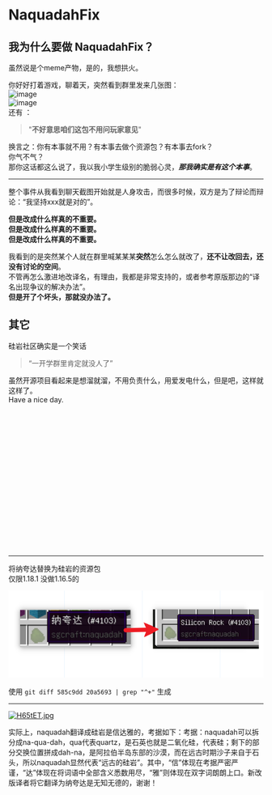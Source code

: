 # NaquadahFix

## 我为什么要做 NaquadahFix？
虽然说是个meme产物，是的，我想拱火。

你好好打着游戏，聊着天，突然看到群里发来几张图：  
![image](https://user-images.githubusercontent.com/14993992/166250422-3a2314bd-eed1-4977-93d5-5cf2af23f312.png)  
![image](https://user-images.githubusercontent.com/14993992/166251123-8422afdb-e1e6-4d7f-aac0-b4f7ad37cbba.png)  
还有 ：
> "**不好意思咱们这包不用问玩家意见**"

换言之：你有本事就不用？有本事去做个资源包？有本事去fork？  
你气不气？  
那你这话都这么说了，我以我小学生级别的脆弱心灵，***那我确实是有这个本事***。

---

整个事件从我看到聊天截图开始就是人身攻击，而很多时候，双方是为了辩论而辩论：“我坚持xxx就是对的”。  

**但是改成什么样真的不重要。**  
**但是改成什么样真的不重要。**  
**但是改成什么样真的不重要。**  

我看到的是突然某个人就在群里喊某某某**突然**怎么怎么就改了，**还不让改回去，还没有讨论的空间**。  
不管再怎么激进地改译名，有理由，我都是非常支持的，或者参考原版那边的“译名出现争议的解决办法”。  
**但是开了个坏头，那就没办法了。**

## 其它
硅岩社区确实是一个笑话
> “一开学群里肯定就没人了”

虽然开源项目看起来是想溜就溜，不用负责什么，用爱发电什么，但是吧，这样就这样了。  
Have a nice day.

<br><br><br><br><br><br><br><br><br><br><br><br><br><br><br><br>

---

将纳夸达替换为硅岩的资源包  
仅限1.18.1 没做1.16.5的  

![](docs/2.png)

使用 `git diff 585c9dd 20a5693 | grep "^+"` 生成

---
[![H65tET.jpg](https://s4.ax1x.com/2022/02/14/H65tET.jpg)](https://imgtu.com/i/H65tET)

实际上，naquadah翻译成硅岩是信达雅的，考据如下：考据：naquadah可以拆分成na-qua-dah，qua代表quartz，是石英也就是二氧化硅，代表硅；剩下的部分交换位置拼成dah-na，是阿拉伯半岛东部的沙漠，而在远古时期沙子来自于石头，所以naquadah显然代表“远古的硅岩”。其中，“信”体现在考据严密严谨，“达”体现在将词语中全部含义悉数用尽，“雅”则体现在双字词朗朗上口。新改版译者将它翻译为纳夸达是无知无德的，谢谢！
